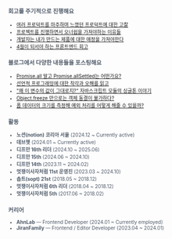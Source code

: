 
<span style="color:#4E5968; font-size:10px;">

### 회고를 주기적으로 진행해요
- [여러 프로덕트를 마주하며 느꼈던 프로덕트에 대한 고찰](https://klmhyeonwooo.tistory.com/172)<br>
- [프로젝트를 진행하면서 오너쉽을 가져야하는 이유들](https://klmhyeonwooo.tistory.com/149)<br>
- [개발자는 내가 만드는 제품에 대한 애정을 가져야한다](https://klmhyeonwooo.tistory.com/122)<br>
- [4월이 되서야 하는 프론트엔드 회고](https://klmhyeonwooo.tistory.com/167)<br>

### 블로그에서 다양한 내용들을 포스팅해요
- [Promise.all 말고 Promise.allSettled는 어떤가요?](https://klmhyeonwooo.tistory.com/197)<br>
- [선언적 프로그래밍에 대한 착각과 오해를 읽고](https://klmhyeonwooo.tistory.com/195)<br>
- [&quot;왜 이 변수의 값이 그대로지?&quot; 자바스크립트 모듈의 싱글톤 이야기](https://klmhyeonwooo.tistory.com/194)<br>
- [Object.freeze 만으로는 객체 동결이 불가하다?](https://klmhyeonwooo.tistory.com/193)<br>
- [폼 데이터의 크기를 측정해 예외 처리를 어떻게 해줄 수 있을까?](https://klmhyeonwooo.tistory.com/192)<br>


### 활동
- **노션(notion) 코리아 서울** (2024.12 ~ Currently active)
- **데브챗** (2024.01 ~ Currently active)
- **디프만 16th 리더** (2024.10 ~ 2025.06)
- **디프만 15th** (2024.06 ~ 2024.10)
- **디프만 14th** (2023.11 ~ 2024.02)
- **멋쟁이사자처럼 11st 운영진** (2023.03 ~ 2024.10)
- **솝트(sopt) 21st** (2018.05 ~ 2018.12)
- **멋쟁이사자처럼 6th 리더** (2018.04 ~ 2018.12)
- **멋쟁이사자처럼 5th** (2017.06 ~ 2018.02)

### 커리어
- **AhnLab** — Frontend Developer (2024.01 ~ Currently employed)
- **JiranFamily** — Frontend / Editor Developer (2023.04 ~ 2024.01)
